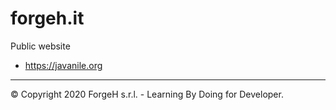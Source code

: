# forgeh.it

Public website

* https://javanile.org

----

© Copyright 2020 ForgeH s.r.l. - Learning By Doing for Developer.
